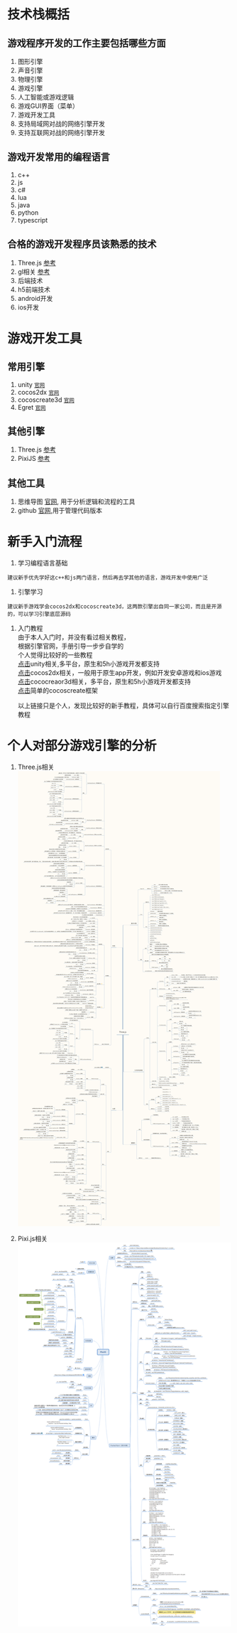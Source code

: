 # 技术栈概括
## 游戏程序开发的工作主要包括哪些方面
1. 图形引擎
2. 声音引擎
1. 物理引擎
1. 游戏引擎
1. 人工智能或游戏逻辑
1. 游戏GUI界面（菜单）
1. 游戏开发工具
1. 支持局域网对战的网络引擎开发
1. 支持互联网对战的网络引擎开发

## 游戏开发常用的编程语言
1. c++
1. js
1. c#
1. lua
1. java
1. python
1. typescript

## 合格的游戏开发程序员该熟悉的技术
1. Three.js [参考](http://www.webgl3d.cn/links/librarylinks.html)
1. gl相关 [参考](https://webglfundamentals.org/webgl/lessons/zh_cn/webgl-fundamentals.html)
1. 后端技术
1. h5前端技术
1. android开发
1. ios开发


# 游戏开发工具
## 常用引擎
1. unity [`官网`](https://unity.com/)
1. cocos2dx [`官网`](https://docs.cocos.com/cocos2d-x/manual/zh/)
1. cocoscreate3d [`官网`](https://docs.cocos.com/creator3d/manual/zh/)
1. Egret [`官网`](https://www.egret.com/)

## 其他引擎
1. Three.js [参考](http://www.webgl3d.cn/links/librarylinks.html)
1. PixiJS [参考](https://www.pixijs.com/)

## 其他工具
1. 思维导图 [官网](https://www.xmind.cn/), 用于分析逻辑和流程的工具
1. github [官网](https://github.com),用于管理代码版本

# 新手入门流程
1. 学习编程语言基础
```
建议新手优先学好这c++和js两门语言，然后再去学其他的语言，游戏开发中使用广泛
```
1. 引擎学习
```
建议新手游戏学会cocos2dx和cocoscreate3d，这两款引擎出自同一家公司，而且是开源的，可以学习引擎底层源码
```

1. 入门教程  
    由于本人入门时，并没有看过相关教程，  
    根据引擎官网，手册引导一步步自学的  
    个人觉得比较好的一些教程  
    [点击](http://c.biancheng.net/unity3d/)unity相关,多平台，原生和5h小游戏开发都支持  
    [点击](https://edu.51cto.com/course/575.html)cocos2dx相关，一般用于原生app开发，例如开发安卓游戏和ios游戏  
    [点击](https://ke.qq.com/course/266630)cococreaor3d相关，多平台，原生和5h小游戏开发都支持   
    [点击](https://github.com/caochao/cocos_creator_proj_base)简单的cocoscreate框架 

    以上链接只是个人，发现比较好的新手教程，具体可以自行百度搜索指定引擎教程

# 个人对部分游戏引擎的分析
1. Three.js相关![](./Three.js.png)

1. Pixi.js相关![](./PixiJS.png)



